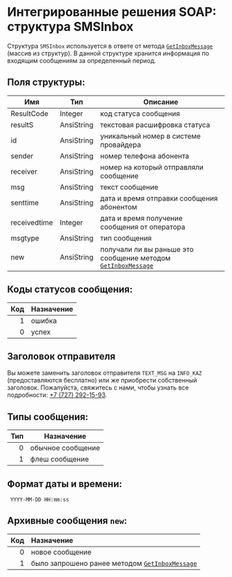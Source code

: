 # Интегрированные решения SOAP: структура SMSInbox

Структура `SMSInbox` используется в ответе от метода [`GetInboxMessage`](/protocols/soap/method-getinboxmessage/) (массив из структур). В данной структуре хранится информация по входящим сообщениям за определенный период.

## Поля структуры:

Имя          | Тип        | Описание
-------------|------------|---------
ResultCode   | Integer    | код статуса сообщения
resultS      | AnsiString | текстовая расшифровка статуса
id           | AnsiString | уникальный номер в системе провайдера
sender       | AnsiString | номер телефона абонента
receiver     | AnsiString | номер на который отправляли сообщение
msg          | AnsiString | текст сообщение
senttime     | AnsiString | дата и время отправки сообщения абонентом
receivedtime | Integer    | дата и время получение сообщения от оператора
msgtype      | AnsiString | тип сообщения
new          | AnsiString | получали ли вы раньше это сообщение методом [`GetInboxMessage`](/protocols/soap/method-getinboxmessage/)

## Коды статусов сообщения:

Код | Назначение
---:|:----------
1   | ошибка
0   | успех

## Заголовок отправителя

Вы можете заменить заголовок отправителя `TEXT_MSG` на `INFO_KAZ` (предоставляются бесплатно) или же приобрести собственный заголовок. Пожалуйста, свяжитесь с нами, чтобы узнать все подробности: [+7 (727) 292-15-93](tel:+77272921593).

## Типы сообщения:

Тип | Назначение
---:|------------------
0   | обычное сообщение
1   | флеш сообщение

## Формат даты и времени:

     YYYY-MM-DD HH:mm:ss

## Архивные сообщения `new`:

Код | Назначение
---:|:----------
0   | новое сообщение
1   | было запрошено ранее методом [`GetInboxMessage`](/protocols/soap/method-getinboxmessage/)
